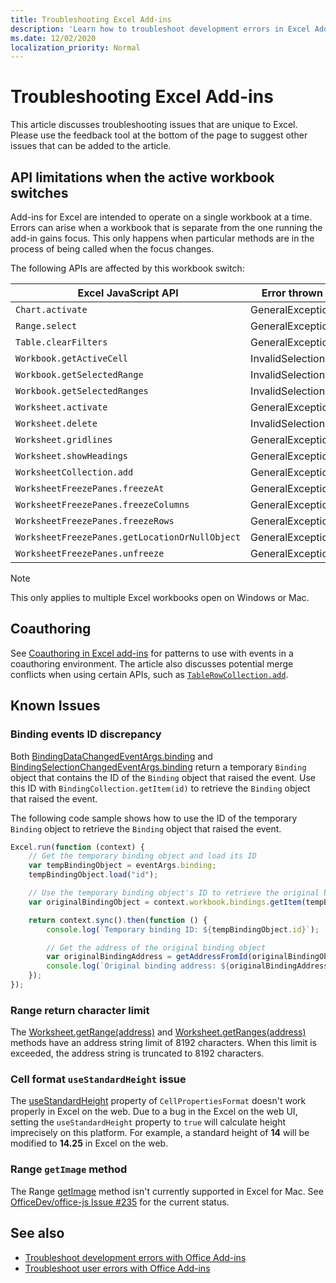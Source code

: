 ```yaml
---
title: Troubleshooting Excel Add-ins
description: 'Learn how to troubleshoot development errors in Excel Add-ins.'
ms.date: 12/02/2020
localization_priority: Normal
---
```


# Troubleshooting Excel Add-ins

This article discusses troubleshooting issues that are unique to Excel. Please use the feedback tool at the bottom of the page to suggest other issues that can be added to the article.

## API limitations when the active workbook switches

Add-ins for Excel are intended to operate on a single workbook at a time. Errors can arise when a workbook that is separate from the one running the add-in gains focus. This only happens when particular methods are in the process of being called when the focus changes.

The following APIs are affected by this workbook switch:

|Excel JavaScript API | Error thrown |
|--|--|
| `Chart.activate` | GeneralException |
| `Range.select` | GeneralException |
| `Table.clearFilters` | GeneralException |
| `Workbook.getActiveCell`  | InvalidSelection|
| `Workbook.getSelectedRange` | InvalidSelection|
| `Workbook.getSelectedRanges`  | InvalidSelection|
| `Worksheet.activate` | GeneralException |
| `Worksheet.delete`  | InvalidSelection|
| `Worksheet.gridlines` | GeneralException |
| `Worksheet.showHeadings` | GeneralException |
| `WorksheetCollection.add` | GeneralException |
| `WorksheetFreezePanes.freezeAt` | GeneralException |
| `WorksheetFreezePanes.freezeColumns` | GeneralException |
| `WorksheetFreezePanes.freezeRows` | GeneralException |
| `WorksheetFreezePanes.getLocationOrNullObject`| GeneralException |
| `WorksheetFreezePanes.unfreeze` | GeneralException |

> [!NOTE]
> This only applies to multiple Excel workbooks open on Windows or Mac.

## Coauthoring

See [Coauthoring in Excel add-ins](co-authoring-in-excel-add-ins.md) for patterns to use with events in a coauthoring environment. The article also discusses potential merge conflicts when using certain APIs, such as [`TableRowCollection.add`](/javascript/api/excel/excel.tablerowcollection#add-index--values-).

## Known Issues

### Binding events ID discrepancy

Both [BindingDataChangedEventArgs.binding](/javascript/api/excel/excel.bindingdatachangedeventargs#binding) and [BindingSelectionChangedEventArgs.binding](/javascript/api/excel/excel.bindingselectionchangedeventargs#binding) return a temporary `Binding` object that contains the ID of the `Binding` object that raised the event. Use this ID with `BindingCollection.getItem(id)` to retrieve the `Binding` object that raised the event.

The following code sample shows how to use the ID of the temporary `Binding` object to retrieve the `Binding` object that raised the event.

```js
Excel.run(function (context) {
    // Get the temporary binding object and load its ID
    var tempBindingObject = eventArgs.binding;
    tempBindingObject.load("id");

    // Use the temporary binding object's ID to retrieve the original binding object
    var originalBindingObject = context.workbook.bindings.getItem(tempBindingObject.id);

    return context.sync().then(function () {
        console.log(`Temporary binding ID: ${tempBindingObject.id}`);

        // Get the address of the original binding object
        var originalBindingAddress = getAddressFromId(originalBindingObject.id);
        console.log(`Original binding address: ${originalBindingAddress}`);
    });
});
```

### Range return character limit

The [Worksheet.getRange(address)](/javascript/api/excel/excel.worksheet#getRange_address_) and [Worksheet.getRanges(address)](/javascript/api/excel/excel.worksheet#getRanges_address_) methods have an address string limit of 8192 characters. When this limit is exceeded, the address string is truncated to 8192 characters.

### Cell format `useStandardHeight` issue

The [useStandardHeight](/javascript/api/excel/excel.cellpropertiesformat#useStandardHeight) property of `CellPropertiesFormat` doesn't work properly in Excel on the web. Due to a bug in the Excel on the web UI, setting the `useStandardHeight` property to `true` will calculate height imprecisely on this platform. For example, a standard height of **14** will be modified to **14.25** in Excel on the web.

### Range `getImage` method

The Range [getImage](/javascript/api/excel/excel.range#getImage__) method isn't currently supported in Excel for Mac. See [OfficeDev/office-js Issue #235](https://github.com/OfficeDev/office-js/issues/235) for the current status.

## See also

- [Troubleshoot development errors with Office Add-ins](../testing/troubleshoot-development-errors.md)
- [Troubleshoot user errors with Office Add-ins](../testing/testing-and-troubleshooting.md)
